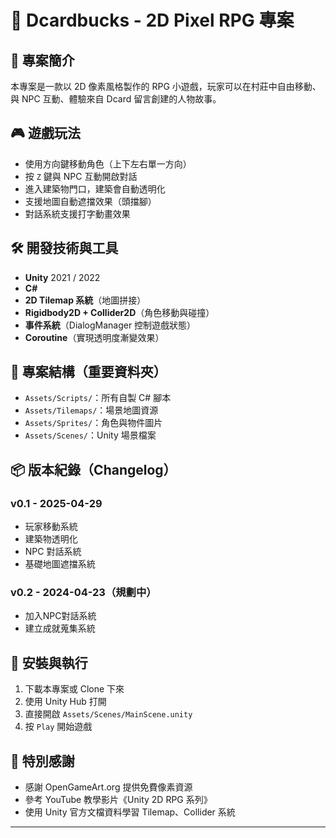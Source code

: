 ﻿# 🏡 Dcardbucks - 2D Pixel RPG 專案

## 🎯 專案簡介
本專案是一款以 2D 像素風格製作的 RPG 小遊戲，玩家可以在村莊中自由移動、與 NPC 互動、體驗來自 Dcard 留言創建的人物故事。

## 🎮 遊戲玩法
- 使用方向鍵移動角色（上下左右單一方向）
- 按 `Z` 鍵與 NPC 互動開啟對話
- 進入建築物門口，建築會自動透明化
- 支援地圖自動遮擋效果（頭擋腳）
- 對話系統支援打字動畫效果

## 🛠️ 開發技術與工具
- **Unity** 2021 / 2022
- **C#**
- **2D Tilemap 系統**（地圖拼接）
- **Rigidbody2D + Collider2D**（角色移動與碰撞）
- **事件系統**（DialogManager 控制遊戲狀態）
- **Coroutine**（實現透明度漸變效果）

## 📂 專案結構（重要資料夾）
- `Assets/Scripts/`：所有自製 C# 腳本
- `Assets/Tilemaps/`：場景地圖資源
- `Assets/Sprites/`：角色與物件圖片
- `Assets/Scenes/`：Unity 場景檔案

## 📦 版本紀錄（Changelog）

### v0.1 - 2025-04-29
- 玩家移動系統
- 建築物透明化
- NPC 對話系統
- 基礎地圖遮擋系統

### v0.2 - 2024-04-23（規劃中）
- 加入NPC對話系統
- 建立成就蒐集系統


## 📖 安裝與執行
1. 下載本專案或 Clone 下來
2. 使用 Unity Hub 打開
3. 直接開啟 `Assets/Scenes/MainScene.unity`
4. 按 `Play` 開始遊戲

## 🙏 特別感謝
- 感謝 OpenGameArt.org 提供免費像素資源
- 參考 YouTube 教學影片《Unity 2D RPG 系列》
- 使用 Unity 官方文檔資料學習 Tilemap、Collider 系統

---
